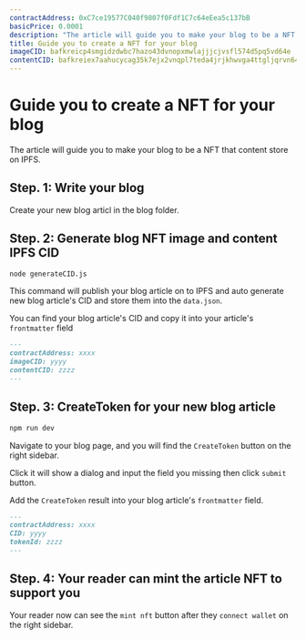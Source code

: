 ```yaml
---
contractAddress: 0xC7ce19577C040f9807f0Fdf1C7c64eEea5c137bB
basicPrice: 0.0001
description: "The article will guide you to make your blog to be a NFT that content store on IPFS.Step. 1: Write your blogCreate your new blog articl in the blog folder.Step. 2: Generate blog IPFS CIDnode generateCID.jsThis command will publish your blog article on to IPFS and auto generate new blog article's CID and store them into the data.json.You can find your blog article's CID and copy it into your article's frontmatter field"
title: Guide you to create a NFT for your blog
imageCID: bafkreicp4smgidzdwbc7hazo43dvnopxmwlajjjcjvsfl574d5pq5vd64e
contentCID: bafkreiex7aahucycag35k7ejx2vnqpl7teda4jrjkhwvga4ttgljqrvn64
---
```


# Guide you to create a NFT for your blog

The article will guide you to make your blog to be a NFT that content store on IPFS.

## Step. 1: Write your blog

Create your new blog articl in the blog folder.

## Step. 2: Generate blog NFT image and content IPFS CID

```sh
node generateCID.js
```

This command will publish your blog article on to IPFS and auto generate new blog article's CID and store them into the `data.json`.

You can find your blog article's CID and copy it into your article's `frontmatter` field

```md
---
contractAddress: xxxx
imageCID: yyyy
contentCID: zzzz
---

```

## Step. 3: CreateToken for your new blog article

```sh
npm run dev
```

Navigate to your blog page, and you will find the `CreateToken` button on the right sidebar.

Click it will show a dialog and input the field you missing then click `submit` button.

Add the `CreateToken` result into your blog article's `frontmatter` field.

```md
---
contractAddress: xxxx
CID: yyyy
tokenId: zzzz
---

```

## Step. 4: Your reader can mint the article NFT to support you

Your reader now can see the `mint nft` button after they `connect wallet` on the right sidebar.

